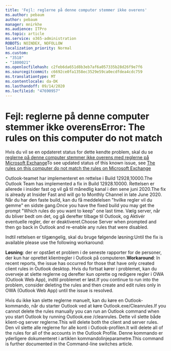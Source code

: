 ```yaml
---
title: 'Fejl: reglerne på denne computer stemmer ikke overens'
ms.author: pebaum
author: pebaum
manager: mnirkhe
ms.audience: ITPro
ms.topic: article
ms.service: o365-administration
ROBOTS: NOINDEX, NOFOLLOW
localization_priority: Normal
ms.custom:
- "3518"
- "1800021"
ms.openlocfilehash: c2feb6da651d8b3eb7af6a057335b28d26f9e7f6
ms.sourcegitcommit: c6692ce0fa1358ec3529e59ca0ecdfdea4cdc759
ms.translationtype: MT
ms.contentlocale: da-DK
ms.lasthandoff: 09/14/2020
ms.locfileid: "47690957"
---
```

# <a name="error-the-rules-on-this-computer-do-not-match"></a><span data-ttu-id="f18d6-102">Fejl: reglerne på denne computer stemmer ikke overens</span><span class="sxs-lookup"><span data-stu-id="f18d6-102">Error: The rules on this computer do not match</span></span>

<span data-ttu-id="f18d6-103">Hvis du vil se en opdateret status for dette kendte problem, skal du se [reglerne på denne computer stemmer ikke overens med reglerne på Microsoft Exchange](https://support.office.com/article/d032e037-b224-429e-b325-633afde9b5f0)</span><span class="sxs-lookup"><span data-stu-id="f18d6-103">To see updated status of this known issue, see [The rules on this computer do not match the rules on Microsoft Exchange](https://support.office.com/article/d032e037-b224-429e-b325-633afde9b5f0)</span></span>

<span data-ttu-id="f18d6-104">Outlook-teamet har implementeret en rettelse i Build 12928,10000.</span><span class="sxs-lookup"><span data-stu-id="f18d6-104">The Outlook Team has implemented a fix in Build 12928.10000.</span></span> <span data-ttu-id="f18d6-105">Rettelsen er allerede i insider fast og vil gå til månedlig kanal i den sene juni 2020.</span><span class="sxs-lookup"><span data-stu-id="f18d6-105">The fix is already at Insider Fast and will go to Monthly Channel in late June 2020.</span></span> <span data-ttu-id="f18d6-106">Når du har den faste build, kan du få meddelelsen "hvilke regler vil du gemme" en sidste gang.</span><span class="sxs-lookup"><span data-stu-id="f18d6-106">Once you have the fixed build you may get the prompt "Which rules do you want to keep" one last time.</span></span> <span data-ttu-id="f18d6-107">Vælg server, når du bliver bedt om det, og gå derefter tilbage til Outlook, og Aktivér eventuelle regler, der er deaktiveret.</span><span class="sxs-lookup"><span data-stu-id="f18d6-107">Choose Server when prompted and then go back in Outlook and re-enable any rules that were disabled.</span></span>

<span data-ttu-id="f18d6-108">Indtil rettelsen er tilgængelig, skal du bruge følgende løsning:</span><span class="sxs-lookup"><span data-stu-id="f18d6-108">Until the fix is available please use the following workaround:</span></span>

<span data-ttu-id="f18d6-109">**Løsning**: der er opstået et problem i de seneste rapporter for de personer, der kun har oprettet klientregler i Outlook på computeren.</span><span class="sxs-lookup"><span data-stu-id="f18d6-109">**Workaround**: In recent reports, the issue has occurred for those that have only created client rules in Outlook desktop.</span></span> <span data-ttu-id="f18d6-110">Hvis du fortsat kører i problemet, kan du overveje at slette reglerne og derefter kun oprette og redigere regler i OWA (Outlook Web App), indtil problemet er løst.</span><span class="sxs-lookup"><span data-stu-id="f18d6-110">If you continue to run into the problem, consider deleting the rules and then create and edit rules only in OWA (Outlook Web App) until the issue is resolved.</span></span>

<span data-ttu-id="f18d6-111">Hvis du ikke kan slette reglerne manuelt, kan du køre en Outlook-kommando, når du starter Outlook ved at køre Outlook.exe/Cleanrules.</span><span class="sxs-lookup"><span data-stu-id="f18d6-111">If you cannot delete the rules manually you can run an Outlook command when you start Outlook by running Outlook.exe /cleanrules.</span></span> <span data-ttu-id="f18d6-112">Dette vil slette både klient-og server reglerne.</span><span class="sxs-lookup"><span data-stu-id="f18d6-112">This will delete both the client and server rules.</span></span> <span data-ttu-id="f18d6-113">Den vil slette alle reglerne for alle konti i Outlook-profilen.</span><span class="sxs-lookup"><span data-stu-id="f18d6-113">It will delete all of the rules for all of the accounts in the Outlook Profile.</span></span> <span data-ttu-id="f18d6-114">Denne kommando er yderligere dokumenteret i artiklen kommandolinjeparametre.</span><span class="sxs-lookup"><span data-stu-id="f18d6-114">This command is further documented in the Command-line switches article.</span></span>

